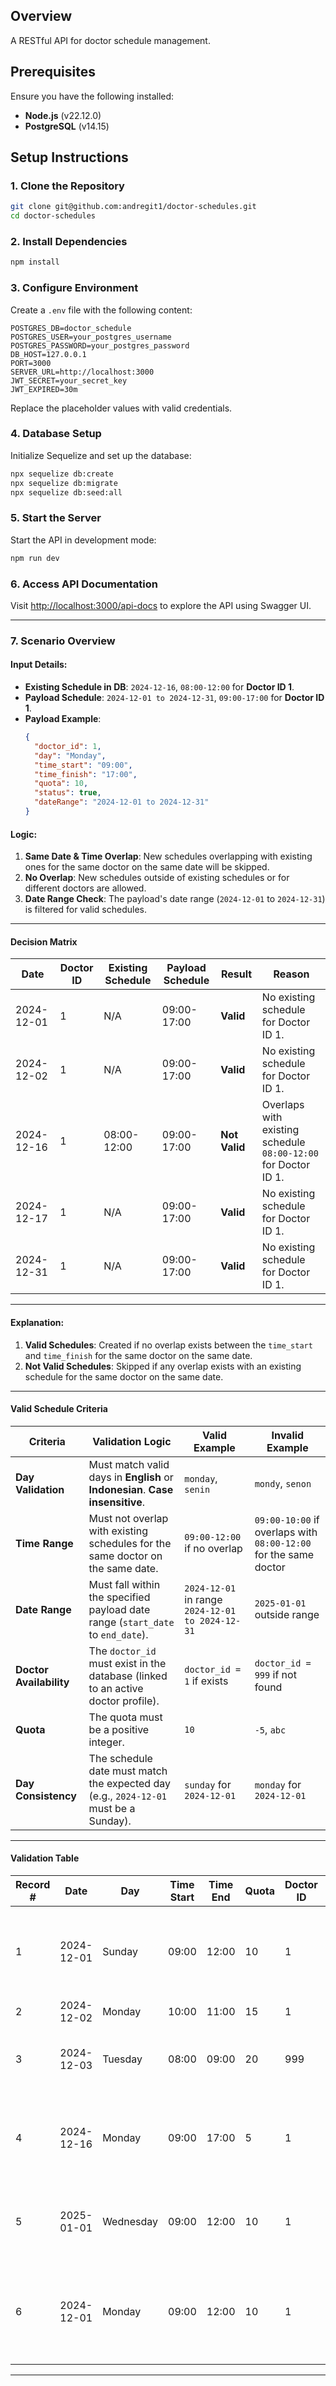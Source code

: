 ## Overview

A RESTful API for doctor schedule management.

## Prerequisites

Ensure you have the following installed:

- **Node.js** (v22.12.0)
- **PostgreSQL** (v14.15)

## Setup Instructions

### 1. Clone the Repository

```bash
git clone git@github.com:andregit1/doctor-schedules.git
cd doctor-schedules
```

### 2. Install Dependencies

```bash
npm install
```

### 3. Configure Environment

Create a `.env` file with the following content:

```
POSTGRES_DB=doctor_schedule
POSTGRES_USER=your_postgres_username
POSTGRES_PASSWORD=your_postgres_password
DB_HOST=127.0.0.1
PORT=3000
SERVER_URL=http://localhost:3000
JWT_SECRET=your_secret_key
JWT_EXPIRED=30m
```

Replace the placeholder values with valid credentials.

### 4. Database Setup

Initialize Sequelize and set up the database:

```bash
npx sequelize db:create
npx sequelize db:migrate
npx sequelize db:seed:all
```

### 5. Start the Server

Start the API in development mode:

```bash
npm run dev
```

### 6. Access API Documentation

Visit [http://localhost:3000/api-docs](http://localhost:3000/api-docs) to explore the API using Swagger UI.

---

### 7. Scenario Overview

#### Input Details:

- **Existing Schedule in DB**: `2024-12-16`, `08:00-12:00` for **Doctor ID 1**.
- **Payload Schedule**: `2024-12-01 to 2024-12-31`, `09:00-17:00` for **Doctor ID 1**.
- **Payload Example**:
  ```json
  {
  	"doctor_id": 1,
  	"day": "Monday",
  	"time_start": "09:00",
  	"time_finish": "17:00",
  	"quota": 10,
  	"status": true,
  	"dateRange": "2024-12-01 to 2024-12-31"
  }
  ```

#### Logic:

1. **Same Date & Time Overlap**: New schedules overlapping with existing ones for the same doctor on the same date will be skipped.
2. **No Overlap**: New schedules outside of existing schedules or for different doctors are allowed.
3. **Date Range Check**: The payload's date range (`2024-12-01` to `2024-12-31`) is filtered for valid schedules.

---

#### Decision Matrix

| **Date**   | **Doctor ID** | **Existing Schedule** | **Payload Schedule** | **Result**    | **Reason**                                                     |
| ---------- | ------------- | --------------------- | -------------------- | ------------- | -------------------------------------------------------------- |
| 2024-12-01 | 1             | N/A                   | 09:00-17:00          | **Valid**     | No existing schedule for Doctor ID 1.                          |
| 2024-12-02 | 1             | N/A                   | 09:00-17:00          | **Valid**     | No existing schedule for Doctor ID 1.                          |
| 2024-12-16 | 1             | 08:00-12:00           | 09:00-17:00          | **Not Valid** | Overlaps with existing schedule `08:00-12:00` for Doctor ID 1. |
| 2024-12-17 | 1             | N/A                   | 09:00-17:00          | **Valid**     | No existing schedule for Doctor ID 1.                          |
| 2024-12-31 | 1             | N/A                   | 09:00-17:00          | **Valid**     | No existing schedule for Doctor ID 1.                          |

---

#### Explanation:

1. **Valid Schedules**: Created if no overlap exists between the `time_start` and `time_finish` for the same doctor on the same date.
2. **Not Valid Schedules**: Skipped if any overlap exists with an existing schedule for the same doctor on the same date.

---

#### **Valid Schedule Criteria**

| Criteria                | Validation Logic                                                                     | Valid Example                                    | Invalid Example                                                  |
| ----------------------- | ------------------------------------------------------------------------------------ | ------------------------------------------------ | ---------------------------------------------------------------- |
| **Day Validation**      | Must match valid days in **English** or **Indonesian**. **Case insensitive**.        | `monday`, `senin`                                | `mondy`, `senon`                                                 |
| **Time Range**          | Must not overlap with existing schedules for the same doctor on the same date.       | `09:00-12:00` if no overlap                      | `09:00-10:00` if overlaps with `08:00-12:00` for the same doctor |
| **Date Range**          | Must fall within the specified payload date range (`start_date` to `end_date`).      | `2024-12-01` in range `2024-12-01 to 2024-12-31` | `2025-01-01` outside range                                       |
| **Doctor Availability** | The `doctor_id` must exist in the database (linked to an active doctor profile).     | `doctor_id = 1` if exists                        | `doctor_id = 999` if not found                                   |
| **Quota**               | The quota must be a positive integer.                                                | `10`                                             | `-5`, `abc`                                                      |
| **Day Consistency**     | The schedule date must match the expected day (e.g., `2024-12-01` must be a Sunday). | `sunday` for `2024-12-01`                        | `monday` for `2024-12-01`                                        |

---

#### **Validation Table**

| Record # | Date       | Day       | Time Start | Time End | Quota | Doctor ID | Valid?  | Reason                                                                             |
| -------- | ---------- | --------- | ---------- | -------- | ----- | --------- | ------- | ---------------------------------------------------------------------------------- |
| 1        | 2024-12-01 | Sunday    | 09:00      | 12:00    | 10    | 1         | **Yes** | Matches valid day, time range, date range, quota, and doctor availability.         |
| 2        | 2024-12-02 | Monday    | 10:00      | 11:00    | 15    | 1         | **Yes** | All criteria satisfied.                                                            |
| 3        | 2024-12-03 | Tuesday   | 08:00      | 09:00    | 20    | 999       | **No**  | Invalid `doctor_id`; doctor not found in the database.                             |
| 4        | 2024-12-16 | Monday    | 09:00      | 17:00    | 5     | 1         | **No**  | Overlaps with existing schedule (`08:00-12:00`) for Doctor ID 1.                   |
| 5        | 2025-01-01 | Wednesday | 09:00      | 12:00    | 10    | 1         | **No**  | Date outside the valid range (`2024-12-01 to 2024-12-31`).                         |
| 6        | 2024-12-01 | Monday    | 09:00      | 12:00    | 10    | 1         | **No**  | `day` is inconsistent with the actual date (`2024-12-01` is a Sunday, not Monday). |

---

